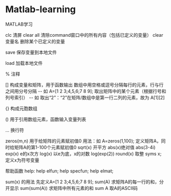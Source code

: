 # Matlab-learning
MATLAB学习

clc  清屏
clear all 清除command窗口中的所有内容（包括已定义的变量）
clear 变量名  删除某个已定义的变量

save  保存变量到本地文件

load  加载本地文件

%   注释

[]  构成变量和矩阵，用于函数输出
  数组中用空格或逗号分隔每行的元素，行与行之间用分号分隔
  -- 如 A=[1 2 3;4,5,6;7 8 9];
  取出矩阵中的某个元素（根据行号和列号索引）
  -- 如 取出“2”：“2”在矩阵/数组中是第一行二列的元素，故为 A[1][2]

{}  构成元胞数组

()  用于引用数组元素，函数输入变量列表

...  换行符

zeros(m,n)
    用于给矩阵的元素赋初值0
    用法：如 A=zeros(1,100);  定义矩阵A，同时给矩阵A的第1-100个元素赋初值0
sqrt(x) 开平方
abs(x)绝对值 abs(3-4i)
exp(x) e的x次方
log(x) 以e为底，x的对数  log(exp(2))
round(x) 取整
syms x; 定义x为符号变量

帮助函数
help:
help elfun;
help specfun;
help elmat;

sum(x) 的用法
先定义A=[1 2 3;4,5,6;7 8 9];
sum(A) 求矩阵A的每一行的和，分开显示
sum(sum(A))  求矩阵中所有元素的和
sum A 取A的ASCII码

